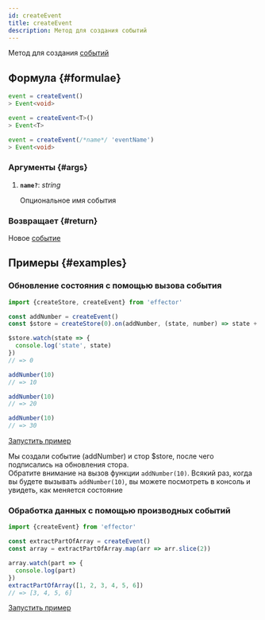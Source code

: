 ```yaml
---
id: createEvent
title: createEvent
description: Метод для создания событий
---
```


Метод для создания [событий](./Event.md)

## Формула {#formulae}

```ts
event = createEvent()
> Event<void>

event = createEvent<T>()
> Event<T>

event = createEvent(/*name*/ 'eventName')
> Event<void>
```

### Аргументы {#args}

1. **`name?`**: _string_

   Опциональное имя события

### Возвращает {#return}

Новое [событие](./Event.md)

## Примеры {#examples}

### Обновление состояния с помощью вызова события

```js
import {createStore, createEvent} from 'effector'

const addNumber = createEvent()
const $store = createStore(0).on(addNumber, (state, number) => state + number)

$store.watch(state => {
  console.log('state', state)
})
// => 0

addNumber(10)
// => 10

addNumber(10)
// => 20

addNumber(10)
// => 30
```

[Запустить пример](https://share.effector.dev/0OeoZMPc)

Мы создали событие (addNumber) и стор \$store, после чего подписались на обновления стора.<br/>
Обратите внимание на вызов функции `addNumber(10)`. Всякий раз, когда вы будете вызывать `addNumber(10)`, вы можете посмотреть в консоль и увидеть, как меняется состояние

### Обработка данных с помощью производных событий

```js
import {createEvent} from 'effector'

const extractPartOfArray = createEvent()
const array = extractPartOfArray.map(arr => arr.slice(2))

array.watch(part => {
  console.log(part)
})
extractPartOfArray([1, 2, 3, 4, 5, 6])
// => [3, 4, 5, 6]
```

[Запустить пример](https://share.effector.dev/4lWsZr2k)

